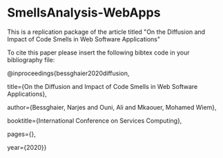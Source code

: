 # SmellsAnalysis-WebApps

This is a replication package of the article titled "On the Diffusion and Impact of Code Smells in Web Software Applications"

To cite this paper please insert the following bibtex code in your bibliography file:

@inproceedings{bessghaier2020diffusion, 

title={On the Diffusion and Impact of Code Smells in Web Software Applications}, 

author={Bessghaier, Narjes and Ouni, Ali and Mkaouer, Mohamed Wiem},

booktitle={International Conference on Services Computing}, 

pages={},

year={2020}}
